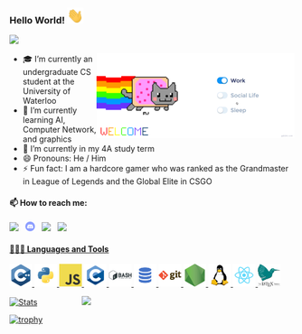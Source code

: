   ### Hello World!  <img src="https://github.com/PeNgzzzzz/PeNgzzzzz/blob/main/assets/Hi.gif" width="29px">
  ![](https://komarev.com/ghpvc/?username=PeNgzzzzz&label=Profile%20Visits&color=blue&style=for-the-badge)
  
<img src="https://github.com/PeNgzzzzz/PeNgzzzzz/blob/main/assets/life_balance.gif" alt="side Image" align="right" width="200" height="auto" />
<img src="https://github.com/PeNgzzzzz/PeNgzzzzz/blob/main/assets/welcome.gif" alt="side Image" align="right" width="150" height="auto" />
</a>
  
  - 🎓 I’m currently an undergraduate CS student at the University of Waterloo
  - 🌱 I’m currently learning AI, Computer Network, and graphics
  - 🔭 I’m currently in my 4A study term
  - 😄 Pronouns: He / Him
  - ⚡ Fun fact: I am a hardcore gamer who was ranked as the Grandmaster in League of Legends and the Global Elite in CSGO
  
  #### 📫 How to reach me:
  
  [<img src="https://upload.wikimedia.org/wikipedia/commons/8/83/Steam_icon_logo.svg" width="3.5%"/>](https://steamcommunity.com/id/PeNgzzzz/) &nbsp; [<img src="https://github.com/PeNgzzzzz/PeNgzzzzz/blob/main/assets/discord.svg" width="3.5%"/>](https://discordapp.com/users/801392704584024094) &nbsp; [<img src="https://img.icons8.com/color/48/000000/linkedin.png" width="3.5%"/>](https://www.linkedin.com/in/wilson-wan-cs/) &nbsp; <a href="mailto:wilson.wan.cs@gmail.com"> <img src="https://img.icons8.com/fluent/48/000000/gmail.png" width="3.5%"/>
  
  #### 👨🏻‍💻 Languages and Tools <br />
  <code><img height="40" src="https://raw.githubusercontent.com/github/explore/80688e429a7d4ef2fca1e82350fe8e3517d3494d/topics/cpp/cpp.png"></code>
  <code><img height="40" src="https://raw.githubusercontent.com/github/explore/80688e429a7d4ef2fca1e82350fe8e3517d3494d/topics/python/python.png"></code>
  <code><img height="40" src="https://raw.githubusercontent.com/github/explore/80688e429a7d4ef2fca1e82350fe8e3517d3494d/topics/javascript/javascript.png"></code>
  <code><img height="40" src="https://raw.githubusercontent.com/github/explore/80688e429a7d4ef2fca1e82350fe8e3517d3494d/topics/c/c.png"></code>
  <code><img height="40" src="https://raw.githubusercontent.com/github/explore/80688e429a7d4ef2fca1e82350fe8e3517d3494d/topics/bash/bash.png"></code>
  <code><img height="40" src="https://raw.githubusercontent.com/github/explore/80688e429a7d4ef2fca1e82350fe8e3517d3494d/topics/sql/sql.png"></code>
  <code><img height="40" src="https://raw.githubusercontent.com/github/explore/80688e429a7d4ef2fca1e82350fe8e3517d3494d/topics/git/git.png"></code>
  <code><img height="40" src="https://raw.githubusercontent.com/github/explore/80688e429a7d4ef2fca1e82350fe8e3517d3494d/topics/nodejs/nodejs.png"></code>
  <code><img height="40" src="https://raw.githubusercontent.com/github/explore/80688e429a7d4ef2fca1e82350fe8e3517d3494d/topics/linux/linux.png"></code>
  <code><img height="40" src="https://raw.githubusercontent.com/github/explore/80688e429a7d4ef2fca1e82350fe8e3517d3494d/topics/react/react.png"></code>
  <code><img height="40" src="https://raw.githubusercontent.com/github/explore/80688e429a7d4ef2fca1e82350fe8e3517d3494d/topics/latex/latex.png"></code>
  
  [![Stats](https://github-readme-stats.vercel.app/api?username=PeNgzzzzz&show_icons=true&theme=radical)](https://github-readme-stats.vercel.app/api?username=PeNgzzzzz&show_icons=true&theme=radical)&nbsp; &nbsp; &nbsp; &nbsp; &nbsp; &nbsp; &nbsp; &nbsp; &nbsp; &nbsp; <img src="https://github.com/PeNgzzzzz/PeNgzzzzz/blob/main/assets/myLife.gif" width="195">
  
  [![trophy](https://github-profile-trophy.vercel.app/?username=PeNgzzzzz&theme=juicyfresh&no-frame=true&row=1&&margin-w=20&no-bg=true)](https://github-profile-trophy.vercel.app/?username=PeNgzzzzz&theme=juicyfresh&no-frame=true&row=1&&margin-w=20&no-bg=true)
